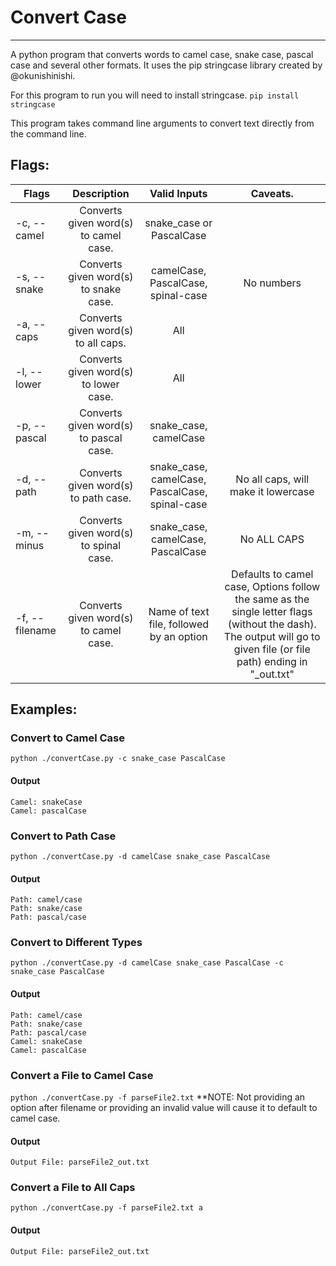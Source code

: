 # Convert Case
---
A python program that converts words to camel case, snake case, pascal case and several other formats.
It uses the pip stringcase library created by @okunishinishi.

For this program to run you will need to install stringcase.
`pip install stringcase`

This program takes command line arguments to convert text directly from the command line.
## Flags:
|Flags          | Description                           | Valid Inputs             			| Caveats. |
|---------------|:-------------------------------------:|:---------------------------------:|:--------:|
| -c, --camel   | Converts given word(s) to camel case. |snake_case or PascalCase 			|
| -s, --snake   | Converts given word(s) to snake case. |camelCase, PascalCase, spinal-case | No numbers
| -a, --caps    | Converts given word(s) to all caps.   |All 							    |
| -l, --lower   | Converts given word(s) to lower case. |All 								|
| -p, --pascal  | Converts given word(s) to pascal case.|snake_case, camelCase |
| -d, --path    | Converts given word(s) to path case.  |snake_case, camelCase, PascalCase, spinal-case | No all caps, will make it lowercase
| -m, --minus   | Converts given word(s) to spinal case.|snake_case, camelCase, PascalCase | No ALL CAPS
| -f, --filename| Converts given word(s) to camel case. | Name of text file, followed by an option | Defaults to camel case, Options follow the same as the single letter flags (without the dash). The output will go to given file (or file path) ending in "_out.txt"


## Examples:

### Convert to Camel Case
```python ./convertCase.py -c snake_case PascalCase```
#### Output
```
Camel: snakeCase
Camel: pascalCase
```

### Convert to Path Case
```python ./convertCase.py -d camelCase snake_case PascalCase```
#### Output
```
Path: camel/case
Path: snake/case
Path: pascal/case
```

### Convert to Different Types
```python ./convertCase.py -d camelCase snake_case PascalCase -c snake_case PascalCase```
#### Output
```
Path: camel/case
Path: snake/case
Path: pascal/case
Camel: snakeCase
Camel: pascalCase
```

### Convert a File to Camel Case
```python ./convertCase.py -f parseFile2.txt```
**NOTE: Not providing an option after filename or providing an invalid value will cause it to default to camel case.
#### Output
```
Output File: parseFile2_out.txt
```
### Convert a File to All Caps
```python ./convertCase.py -f parseFile2.txt a```
#### Output
```
Output File: parseFile2_out.txt
```
